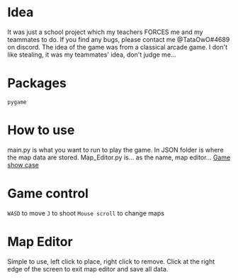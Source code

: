 # Idea
It was just a school project which my teachers FORCES me and my teammates to do. If you find any bugs, please contact me @TataOwO#4689 on discord.
The idea of the game was from a classical arcade game. I don't like stealing, it was my teammates' idea, don't judge me...

# Packages
`pygame`

# How to use
main.py is what you want to run to play the game.
In JSON folder is where the map data are stored. Map_Editor.py is... as the name, map editor...
[Game show case](https://youtu.be/5DkM4hkmJec)

# Game control
`WASD` to move
`J` to shoot
`Mouse scroll` to change maps

# Map Editor
Simple to use, left click to place, right click to remove. Click at the right edge of the screen to exit map editor and save all data.
